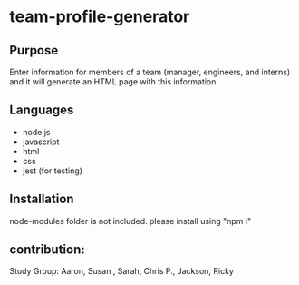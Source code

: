 # team-profile-generator

## Purpose
Enter information for members of a team (manager, engineers, and interns) and it will generate an HTML page with this information

## Languages
* node.js
* javascript
* html
* css
* jest (for testing)

## Installation
node-modules folder is not included. please install using "npm i"

## contribution:

Study Group: Aaron, Susan , Sarah, Chris P., Jackson, Ricky 
